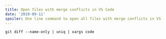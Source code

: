 ```yaml
---
title: Open files with merge conflicts in VS Code
date: '2019-09-11'
spoiler: One line command to open all files with merge conflicts in VS Code.
---
```


`git diff --name-only | uniq | xargs code`
